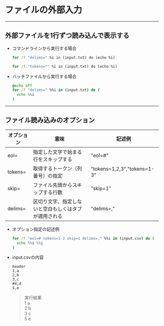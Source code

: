 # ファイルの外部入力

***

## 外部ファイルを1行ずつ読み込んで表示する

* コマンドラインから実行する場合

  ```cmd
  for /f "delims=" %i in (input.txt) do (echo %i)
  ```

  ```cmd
  for /f "tokens=*" %i in (input.txt) do (echo %i)
  ```

* バッチファイルから実行する場合

  ```cmd
  @echo off
  for /f "delims=" %%i in (input.txt) do (
    echo %%i
  )
  ```

***

## ファイル読み込みのオプション

|オプション|意味|記述例|
|---|---|---|
|eol=|指定した文字で始まる行をスキップする|"eol=#"|
|tokens=|取得するトークン（列番号）の指定|"tokens=1,2,3","tokens=1-3"|
|skip=|ファイル先頭からスキップする行数|"skip=1"|
|delims=|区切り文字、指定しないと空白もしくはタブが適用される|"delims=,"|

* オプション指定の記述例

  ```cmd
  for /f "eol=# tokens=1-2 skip=1 delims=," %%i in (input.csv) do (
    echo %%i %%j
  )
  ```

* input.csvの内容

  ```csv
  header
  1,a
  2,b
  3,c
  #4,d
  5,e
  ```

  > 実行結果  
  1 a  
  2 b  
  3 c  
  5 e
